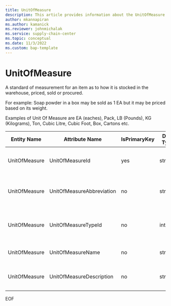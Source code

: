 ```yaml
---
title: UnitOfMeasure
description: This article provides information about the UnitOfMeasure entity.
author: mkannapiran
ms.author: kamanick
ms.reviewer: johnmichalak
ms.service: supply-chain-center
ms.topic: conceptual
ms.date: 11/3/2022
ms.custom: bap-template
---
```


# UnitOfMeasure

A standard of measurement for an item as to how it is stocked in the warehouse, priced, sold or procured.

For example: Soap powder in a box may be sold as 1 EA but it may be priced based on its weight.

Examples of Unit Of Measure are EA (eaches), Pack, LB (Pounds), KG (Kilograms), Ton, Cubic Litre, Cubic Foot, Box, Cartons etc.

| **Entity Name** | **Attribute Name** | **IsPrimaryKey** | **Data Type** | **Data Length** | **Description** |
| --- | --- | --- | --- | --- | --- |
| UnitOfMeasure | UnitOfMeasureId | yes | string | 36 | The unique identifier of a Unit Of Measure. |
| UnitOfMeasure | UnitOfMeasureAbbreviation | no | string | 3 | The abbreviation assigned to the Unit Of Measure. |
| UnitOfMeasure | UnitOfMeasureTypeId | no | integer | 9 | The unique identifier of a Unit Of Measure Type. |
| UnitOfMeasure | UnitOfMeasureName | no | string | 128 | The name of a Unit Of Measure. |
| UnitOfMeasure | UnitOfMeasureDescription | no | string | 512 | The description of a Unit Of Measure. |

EOF